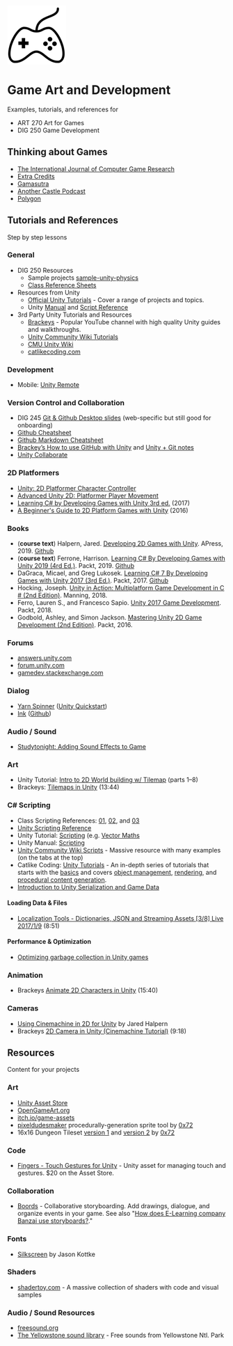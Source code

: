 
![game controller](reference-sheets/images/controller-xs.png)


# Game Art and Development

Examples, tutorials, and references for

- ART 270 Art for Games
- DIG 250 Game Development



## Thinking about Games

- [The International Journal of Computer Game Research](http://gamestudies.org/)
- [Extra Credits](https://www.youtube.com/playlist?list=PLB9B0CA00461BB187)
- [Gamasutra](http://www.gamasutra.com/)
- [Another Castle Podcast](http://gamedesignadvance.com/?page_id=1616)
- [Polygon](https://www.polygon.com/)




## Tutorials and References
Step by step lessons

### General

- DIG 250 Resources
 	- Sample projects [sample-unity-physics](https://github.com/omundy/sample-unity-physics)
	- [Class Reference Sheets](reference-sheets/)
- Resources from Unity
	- [Official Unity Tutorials](https://learn.unity.com/) - Cover a range of projects and topics.
	- Unity [Manual](https://docs.unity3d.com/Manual/) and [Script Reference](https://docs.unity3d.com/ScriptReference/index.html)
- 3rd Party Unity Tutorials and Resources
	- [Brackeys](https://www.youtube.com/brackeys/) - Popular YouTube channel with high quality Unity guides and walkthroughs.
	- [Unity Community Wiki Tutorials](http://wiki.unity3d.com/index.php/Tutorials)
	- [CMU Unity Wiki](https://wiki2.etc.cmu.edu/index.php/Unity_Main_Page)
	- [catlikecoding.com](https://catlikecoding.com/)

### Development

- Mobile: [Unity Remote](https://docs.unity3d.com/Manual/UnityRemote5.html)


### Version Control and Collaboration

- DIG 245 [Git & Github Desktop slides](https://docs.google.com/presentation/d/1vtK6LoqwF4rQQZZy-ovuEgsYUwwMRXsqDVMOjAPSBt0/edit) (web-specific but still good for onboarding)
- [Github Cheatsheet](https://github.github.com/training-kit/downloads/github-git-cheat-sheet.pdf)
- [Github Markdown Cheatsheet](https://guides.github.com/pdfs/markdown-cheatsheet-online.pdf)
- [Brackey’s How to use GitHub with Unity](https://www.youtube.com/watch?v=qpXxcvS-g3g) and [Unity + Git notes](https://stackoverflow.com/questions/18225126/how-to-use-git-for-unity3d-source-control)
- [Unity Collaborate](https://unity3d.com/unity/features/collaborate)



### 2D Platformers

- [Unity: 2D Platformer Character Controller](https://learn.unity.com/tutorial/live-session-2d-platformer-character-controller)
- [Advanced Unity 2D: Platformer Player Movement](https://www.lynda.com/Unity-tutorials/Advanced-Unity-2D-Platformer-Player-Movement/367449-2.html)
- [Learning C# by Developing Games with Unity 3rd ed.](https://www.amazon.com/Learning-Developing-Games-Unity-2017/dp/1788478924) (2017)
- [A Beginner's Guide to 2D Platform Games with Unity](https://www.amazon.com/Beginners-Guide-Platform-Games-Unity/dp/1520118171) (2016)



### Books

- (**course text**) Halpern, Jared. [Developing 2D Games with Unity](). APress, 2019. [Github](https://github.com/Apress/Devel-2D-Games-Unity)
- (**course text**) Ferrone, Harrison. [Learning C# By Developing Games with Unity 2019 (4rd Ed.)](https://www.packtpub.com/game-development/learning-c-developing-games-unity-2019-fourth-edition). Packt, 2019. [Github](https://github.com/PacktPublishing/Learning-C-by-Developing-Games-with-Unity-2019)
- DaGraca, Micael, and Greg Lukosek. [Learning C# 7 By Developing Games with Unity 2017 (3rd Ed.)](https://www.packtpub.com/game-development/learning-c-7-developing-games-unity-2017-third-edition). Packt, 2017. [Github](https://github.com/PacktPublishing/Learning-C-7-By-Developing-Games-with-Unity-2017-Third-Edition)
- Hocking, Joseph. [Unity in Action: Multiplatform Game Development in C # (2nd Edition)](https://www.manning.com/books/unity-in-action-second-edition). Manning, 2018.
- Ferro, Lauren S., and Francesco Sapio. [Unity 2017 Game Development](https://www.packtpub.com/game-development/unity-2017-2d-game-development-projects). Packt, 2018.
- Godbold, Ashley, and Simon Jackson. [Mastering Unity 2D Game Development (2nd Edition)](https://www.oreilly.com/library/view/mastering-unity-2d/9781786463456/). Packt, 2016.


### Forums

- [answers.unity.com](https://answers.unity.com)
- [forum.unity.com](https://forum.unity.com/)
- [gamedev.stackexchange.com](https://gamedev.stackexchange.com/)


### Dialog

- [Yarn Spinner](https://github.com/thesecretlab/YarnSpinner) ([Unity Quickstart](https://github.com/thesecretlab/YarnSpinner/blob/master/Documentation/YarnSpinner-Unity/YarnSpinner-with-Unity-QuickStart.md))
- [Ink](https://www.inklestudios.com/ink/) ([Github](https://github.com/inkle/ink-unity-integration))


### Audio / Sound

- [Studytonight: Adding Sound Effects to Game](https://www.studytonight.com/game-development-in-2D/audio-in-unity)


### Art

- Unity Tutorial: [Intro to 2D World building w/ Tilemap](https://unity3d.com/learn/tutorials/topics/2d-game-creation/intro-2d-world-building-w-tilemap?playlist=17093) (parts 1–8)
- Brackeys: [Tilemaps in Unity](https://www.youtube.com/watch?v=ryISV_nH8qw) (13:44)


### C# Scripting

- Class Scripting References: [01](reference-sheets/Unity-Scripting-01.md), [02](reference-sheets/Unity-Scripting-02.md), and [03](reference-sheets/Unity-Scripting-03.md)
- [Unity Scripting Reference](https://docs.unity3d.com/ScriptReference/index.html)
- Unity Tutorial: [Scripting](https://unity3d.com/learn/tutorials/s/scripting) (e.g. [Vector Maths](https://unity3d.com/learn/tutorials/topics/scripting/vector-maths)
- Unity Manual: [Scripting](https://docs.unity3d.com/Manual/ScriptingSection.html)
- [Unity Community Wiki Scripts](http://wiki.unity3d.com/index.php/Scripts/General) - Massive resource with many examples (on the tabs at the top)
- Catlike Coding: [Unity Tutorials](https://catlikecoding.com/unity/tutorials/) - An in-depth series of tutorials that starts with the [basics](https://catlikecoding.com/unity/tutorials/basics/) and covers [object management](https://catlikecoding.com/unity/tutorials/object-management/), [rendering](https://catlikecoding.com/unity/tutorials/rendering/), and [procedural content generation](https://catlikecoding.com/unity/tutorials/).
- [Introduction to Unity Serialization and Game Data](https://www.gamasutra.com/blogs/VivekTank/20180731/323248/Introduction_to_Unity_Serialization_and_Game_Data.php)


#### Loading Data & Files

- [Localization Tools - Dictionaries, JSON and Streaming Assets [3/8] Live 2017/1/9](https://www.youtube.com/watch?v=kox9EuSQL48) (8:51)


#### Performance & Optimization

- [Optimizing garbage collection in Unity games](https://unity3d.com/learn/tutorials/topics/performance-optimization/optimizing-garbage-collection-unity-games)




### Animation

- Brackeys [Animate 2D Characters in Unity](https://www.youtube.com/watch?v=eXIuizGzY2A) (15:40)


### Cameras

- [Using Cinemachine in 2D for Unity](https://medium.com/@jaredehalpern/using-cinemachine-in-2d-for-unity-f35dd394326d) by Jared Halpern
- Brackeys [2D Camera in Unity (Cinemachine Tutorial)](https://www.youtube.com/watch?v=2jTY11Am0Ig) (9:18)





## Resources
Content for your projects


### Art

- [Unity Asset Store](https://assetstore.unity.com)
- [OpenGameArt.org](OpenGameArt.org)
- [itch.io/game-assets](https://itch.io/game-assets)
- [pixeldudesmaker](https://0x72.itch.io/pixeldudesmaker) procedurally-generation sprite tool by [0x72](https://0x72.itch.io)
- 16x16 Dungeon Tileset [version 1](https://0x72.itch.io/16x16-dungeon-tileset) and [version 2](https://0x72.itch.io/dungeontileset-ii) by [0x72](https://0x72.itch.io)


### Code

- [Fingers - Touch Gestures for Unity](https://assetstore.unity.com/packages/tools/input-management/fingers-touch-gestures-for-unity-41076) - Unity asset for managing touch and gestures. $20 on the Asset Store.

### Collaboration

- [Boords](https://boords.com/) - Collaborative storyboarding. Add drawings, dialogue, and organize events in your game. See also "[How does E-Learning company Banzai use storyboards?](https://boords.com/blog/case-study-banzai-storyboards-elearning)."

### Fonts

- [Silkscreen](https://www.1001fonts.com/silkscreen-font.html) by Jason Kottke

### Shaders

- [shadertoy.com](https://www.shadertoy.com/) - A massive collection of shaders with code and visual samples


### Audio / Sound Resources

- [freesound.org](https://freesound.org/)
- [The Yellowstone sound library](https://www.nps.gov/yell/learn/photosmultimedia/soundlibrary.htm) - Free sounds from Yellowstone Ntl. Park
